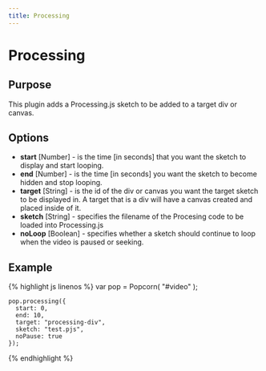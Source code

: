 ```yaml
---
title: Processing
---
```

# Processing #

## Purpose ##

This plugin adds a Processing.js sketch to be added to a target div or canvas.

## Options ##

* **start** \[Number\] - is the time \[in seconds\] that you want the sketch to display and start looping.
* **end** \[Number\] - is the time \[in seconds\] you want the sketch to become hidden and stop looping.
* **target** \[String\] - is the id of the div or canvas you want the target sketch to be displayed in. A target that is a div will have a canvas created and placed inside of it.
* **sketch** \[String\] - specifies the filename of the Procesing code to be loaded into Processing.js
* **noLoop** \[Boolean\] - specifies whether a sketch should continue to loop when the video is paused or seeking.

## Example ##

{% highlight js linenos %}
    var pop = Popcorn( "#video" );

    pop.processing({
      start: 0,
      end: 10,
      target: "processing-div",
      sketch: "test.pjs",
      noPause: true
    });
{% endhighlight %}
